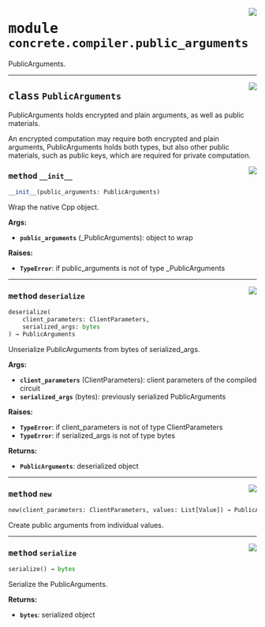 <!-- markdownlint-disable -->

<a href="../../tempdirectoryforapidocs/.venvtrash/lib/python3.10/site-packages/concrete/compiler/public_arguments.py#L0"><img align="right" style="float:right;" src="https://img.shields.io/badge/-source-cccccc?style=flat-square"></a>

# <kbd>module</kbd> `concrete.compiler.public_arguments`
PublicArguments. 



---

<a href="../../tempdirectoryforapidocs/.venvtrash/lib/python3.10/site-packages/concrete/compiler/public_arguments.py#L19"><img align="right" style="float:right;" src="https://img.shields.io/badge/-source-cccccc?style=flat-square"></a>

## <kbd>class</kbd> `PublicArguments`
PublicArguments holds encrypted and plain arguments, as well as public materials. 

An encrypted computation may require both encrypted and plain arguments, PublicArguments holds both types, but also other public materials, such as public keys, which are required for private computation. 

<a href="../../tempdirectoryforapidocs/.venvtrash/lib/python3.10/site-packages/concrete/compiler/public_arguments.py#L26"><img align="right" style="float:right;" src="https://img.shields.io/badge/-source-cccccc?style=flat-square"></a>

### <kbd>method</kbd> `__init__`

```python
__init__(public_arguments: PublicArguments)
```

Wrap the native Cpp object. 



**Args:**
 
 - <b>`public_arguments`</b> (_PublicArguments):  object to wrap 



**Raises:**
 
 - <b>`TypeError`</b>:  if public_arguments is not of type _PublicArguments 




---

<a href="../../tempdirectoryforapidocs/.venvtrash/lib/python3.10/site-packages/concrete/compiler/public_arguments.py#L64"><img align="right" style="float:right;" src="https://img.shields.io/badge/-source-cccccc?style=flat-square"></a>

### <kbd>method</kbd> `deserialize`

```python
deserialize(
    client_parameters: ClientParameters,
    serialized_args: bytes
) → PublicArguments
```

Unserialize PublicArguments from bytes of serialized_args. 



**Args:**
 
 - <b>`client_parameters`</b> (ClientParameters):  client parameters of the compiled circuit 
 - <b>`serialized_args`</b> (bytes):  previously serialized PublicArguments 



**Raises:**
 
 - <b>`TypeError`</b>:  if client_parameters is not of type ClientParameters 
 - <b>`TypeError`</b>:  if serialized_args is not of type bytes 



**Returns:**
 
 - <b>`PublicArguments`</b>:  deserialized object 

---

<a href="../../tempdirectoryforapidocs/.venvtrash/lib/python3.10/site-packages/concrete/compiler/public_arguments.py#L41"><img align="right" style="float:right;" src="https://img.shields.io/badge/-source-cccccc?style=flat-square"></a>

### <kbd>method</kbd> `new`

```python
new(client_parameters: ClientParameters, values: List[Value]) → PublicArguments
```

Create public arguments from individual values. 

---

<a href="../../tempdirectoryforapidocs/.venvtrash/lib/python3.10/site-packages/concrete/compiler/public_arguments.py#L56"><img align="right" style="float:right;" src="https://img.shields.io/badge/-source-cccccc?style=flat-square"></a>

### <kbd>method</kbd> `serialize`

```python
serialize() → bytes
```

Serialize the PublicArguments. 



**Returns:**
 
 - <b>`bytes`</b>:  serialized object 


